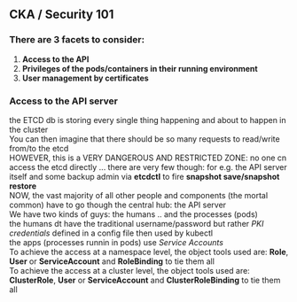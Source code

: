 ## CKA / Security 101
### There are 3 facets to consider:
  1. **Access to the API**
  2. **Privileges of the pods/containers in their running environment**
  3. **User management by certificates**
### Access to the API server  

the ETCD db is storing every single thing happening and about to happen in the cluster  
You can then imagine that there should be so many requests to read/write from/to the etcd  
HOWEVER, this is a VERY DANGEROUS AND RESTRICTED ZONE: no one cn access the etcd directly ... there are very few though: for e.g. the API server itself and some backup admin via **etcdctl** to fire **snapshot save/snapshot restore**  
NOW, the vast majority of all other people and components (the mortal common) have to go though the central hub: the API server  
We have two kinds of guys: the humans .. and the processes (pods)    
the humans dt have the traditional username/password but rather *PKI credentials* defined in a config file then used by kubectl   
the apps (processes runnin in pods) use *Service Accounts*  
To achieve the access at a namespace level, the object tools used are: **Role**, **User** or **ServiceAccount** and **RoleBinding** to tie them all  
To achieve the access at a cluster level, the object tools used are: **ClusterRole**, **User** or **ServiceAccount** and **ClusterRoleBinding** to tie them all  


